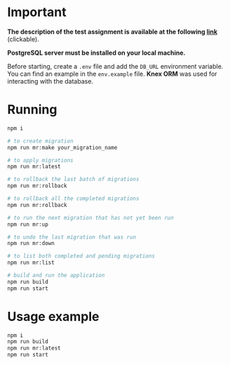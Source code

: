 # Important
**The description of the test assignment is available at the following <a href="https://github.com/marksadpepe/digital-original/blob/master/TECHNICAL_SPECIFICATIONS.md" target="_blank">link</a>** (clickable).

**PostgreSQL server must be installed on your local machine.**

Before starting, create a ```.env``` file and add the ```DB_URL``` environment variable. You can find an example in the ```env.example``` file.
**Knex ORM** was used for interacting with the database.

# Running
```bash
npm i

# to create migration
npm run mr:make your_migration_name

# to apply migrations
npm run mr:latest

# to rollback the last batch of migrations
npm run mr:rollback

# to rollback all the completed migrations
npm run mr:rollback

# to run the next migration that has not yet been run
npm run mr:up

# to undo the last migration that was run
npm run mr:down

# to list both completed and pending migrations
npm run mr:list

# build and run the application
npm run build
npm run start
```

# Usage example
```bash
npm i
npm run build
npm run mr:latest
npm run start
```
